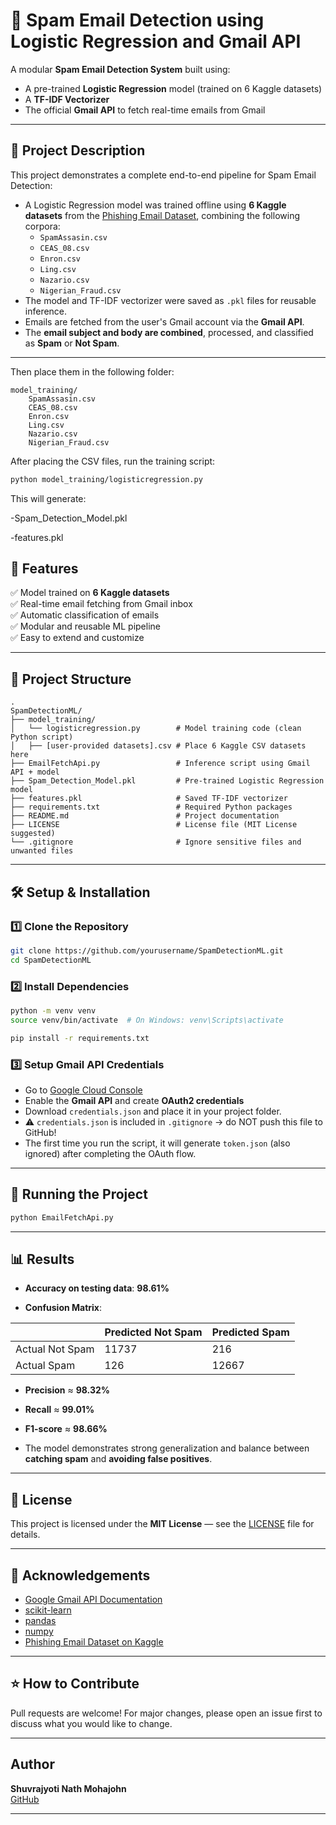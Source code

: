 # 📧 Spam Email Detection using Logistic Regression and Gmail API

A modular **Spam Email Detection System** built using:

- A pre-trained **Logistic Regression** model (trained on 6 Kaggle datasets)
- A **TF-IDF Vectorizer**
- The official **Gmail API** to fetch real-time emails from Gmail

---

## 📝 Project Description

This project demonstrates a complete end-to-end pipeline for Spam Email Detection:

- A Logistic Regression model was trained offline using **6 Kaggle datasets** from the [Phishing Email Dataset](https://www.kaggle.com/datasets/naserabdullahalam/phishing-email-dataset), combining the following corpora:
  - `SpamAssasin.csv`
  - `CEAS_08.csv`
  - `Enron.csv`
  - `Ling.csv`
  - `Nazario.csv`
  - `Nigerian_Fraud.csv`
- The model and TF-IDF vectorizer were saved as `.pkl` files for reusable inference.
- Emails are fetched from the user's Gmail account via the **Gmail API**.
- The **email subject and body are combined**, processed, and classified as **Spam** or **Not Spam**.

---

Then place them in the following folder:

```
model_training/
    SpamAssasin.csv
    CEAS_08.csv
    Enron.csv
    Ling.csv
    Nazario.csv
    Nigerian_Fraud.csv

```
After placing the CSV files, run the training script:

```bash
python model_training/logisticregression.py
```

This will generate:

-Spam_Detection_Model.pkl

-features.pkl


## 🚀 Features

✅ Model trained on **6 Kaggle datasets**  
✅ Real-time email fetching from Gmail inbox  
✅ Automatic classification of emails  
✅ Modular and reusable ML pipeline  
✅ Easy to extend and customize  

---

## 📂 Project Structure

```
.
SpamDetectionML/
├── model_training/                 
│   └── logisticregression.py        # Model training code (clean Python script)
│   ├── [user-provided datasets].csv # Place 6 Kaggle CSV datasets here
├── EmailFetchApi.py                 # Inference script using Gmail API + model
├── Spam_Detection_Model.pkl         # Pre-trained Logistic Regression model
├── features.pkl                     # Saved TF-IDF vectorizer
├── requirements.txt                 # Required Python packages
├── README.md                        # Project documentation
├── LICENSE                          # License file (MIT License suggested)
└── .gitignore                       # Ignore sensitive files and unwanted files

```

---

## 🛠️ Setup & Installation

### 1️⃣ Clone the Repository

```bash
git clone https://github.com/yourusername/SpamDetectionML.git
cd SpamDetectionML
```

### 2️⃣ Install Dependencies

```bash
python -m venv venv
source venv/bin/activate  # On Windows: venv\Scripts\activate

pip install -r requirements.txt
```

### 3️⃣ Setup Gmail API Credentials

- Go to [Google Cloud Console](https://console.cloud.google.com/)
- Enable the **Gmail API** and create **OAuth2 credentials**
- Download `credentials.json` and place it in your project folder.
- ⚠️ `credentials.json` is included in `.gitignore` → do NOT push this file to GitHub!
- The first time you run the script, it will generate `token.json` (also ignored) after completing the OAuth flow.

---

## 🚀 Running the Project

```bash
python EmailFetchApi.py
```

---

## 📊 Results

- **Accuracy on testing data**: **98.61%**

- **Confusion Matrix**:

|                | Predicted Not Spam | Predicted Spam |
|----------------|-------------------|----------------|
| Actual Not Spam| 11737              | 216            |
| Actual Spam    | 126                | 12667          |

- **Precision** ≈ **98.32%**  
- **Recall** ≈ **99.01%**  
- **F1-score** ≈ **98.66%**

- The model demonstrates strong generalization and balance between **catching spam** and **avoiding false positives**.

---

## 📜 License

This project is licensed under the **MIT License** — see the [LICENSE](LICENSE) file for details.

---

## 🙌 Acknowledgements

- [Google Gmail API Documentation](https://developers.google.com/gmail/api)
- [scikit-learn](https://scikit-learn.org/)
- [pandas](https://pandas.pydata.org/)
- [numpy](https://numpy.org/)
- [Phishing Email Dataset on Kaggle](https://www.kaggle.com/datasets/naserabdullahalam/phishing-email-dataset)

---

## ⭐️ How to Contribute

Pull requests are welcome! For major changes, please open an issue first to discuss what you would like to change.

---

## Author

**Shuvrajyoti Nath Mohajohn**  
[GitHub](https://github.com/ShuvrajyotiN)

---

